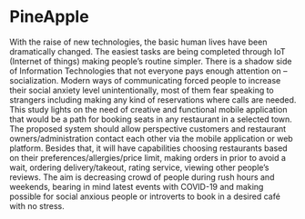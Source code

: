 # PineApple

With the raise of new technologies, the basic human lives have been dramatically changed. The easiest tasks are being completed through IoT (Internet of things) making people’s routine simpler. There is a shadow side of Information Technologies that not everyone pays enough attention on – socialization. Modern ways of communicating forced people to increase their social anxiety level unintentionally, most of them fear speaking to strangers including making any kind of reservations where calls are needed. This study lights on the need of creative and functional mobile application that would be a path for booking seats in any restaurant in a selected town. The proposed system should allow perspective customers and restaurant owners/administration contact each other via the mobile application or web platform. Besides that, it will have capabilities choosing restaurants based on their preferences/allergies/price limit, making orders in prior to avoid a wait, ordering delivery/takeout, rating service, viewing other people’s reviews. The aim is decreasing crowd of people during rush hours and weekends, bearing in mind latest events with COVID-19 and making possible for social anxious people or introverts to book in a desired café with no stress. 
